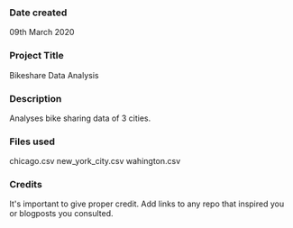 ### Date created
09th March 2020

### Project Title
Bikeshare Data Analysis

### Description
Analyses bike sharing data of 3 cities.

### Files used
chicago.csv
new_york_city.csv
wahington.csv

### Credits
It's important to give proper credit. Add links to any repo that inspired you or blogposts you consulted.

